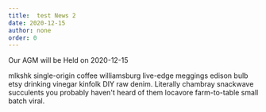 ```yaml
---
title:  test News 2
date: 2020-12-15
author: none
order: 0
---
```


Our AGM will be Held on 2020-12-15

mlkshk single-origin coffee williamsburg live-edge meggings edison bulb etsy drinking vinegar kinfolk DIY raw denim. Literally chambray snackwave succulents you probably haven't heard of them locavore farm-to-table small batch viral.
